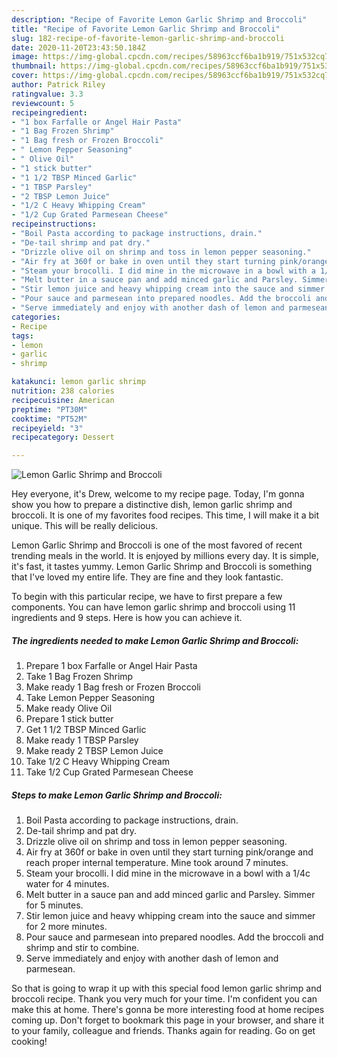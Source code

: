 ```yaml
---
description: "Recipe of Favorite Lemon Garlic Shrimp and Broccoli"
title: "Recipe of Favorite Lemon Garlic Shrimp and Broccoli"
slug: 182-recipe-of-favorite-lemon-garlic-shrimp-and-broccoli
date: 2020-11-20T23:43:50.184Z
image: https://img-global.cpcdn.com/recipes/58963ccf6ba1b919/751x532cq70/lemon-garlic-shrimp-and-broccoli-recipe-main-photo.jpg
thumbnail: https://img-global.cpcdn.com/recipes/58963ccf6ba1b919/751x532cq70/lemon-garlic-shrimp-and-broccoli-recipe-main-photo.jpg
cover: https://img-global.cpcdn.com/recipes/58963ccf6ba1b919/751x532cq70/lemon-garlic-shrimp-and-broccoli-recipe-main-photo.jpg
author: Patrick Riley
ratingvalue: 3.3
reviewcount: 5
recipeingredient:
- "1 box Farfalle or Angel Hair Pasta"
- "1 Bag Frozen Shrimp"
- "1 Bag fresh or Frozen Broccoli"
- " Lemon Pepper Seasoning"
- " Olive Oil"
- "1 stick butter"
- "1 1/2 TBSP Minced Garlic"
- "1 TBSP Parsley"
- "2 TBSP Lemon Juice"
- "1/2 C Heavy Whipping Cream"
- "1/2 Cup Grated Parmesean Cheese"
recipeinstructions:
- "Boil Pasta according to package instructions, drain."
- "De-tail shrimp and pat dry."
- "Drizzle olive oil on shrimp and toss in lemon pepper seasoning."
- "Air fry at 360f or bake in oven until they start turning pink/orange and reach proper internal temperature. Mine took around 7 minutes."
- "Steam your brocolli. I did mine in the microwave in a bowl with a 1/4c water for 4 minutes."
- "Melt butter in a sauce pan and add minced garlic and Parsley. Simmer for 5 minutes."
- "Stir lemon juice and heavy whipping cream into the sauce and simmer for 2 more minutes."
- "Pour sauce and parmesean into prepared noodles. Add the broccoli and shrimp and stir to combine."
- "Serve immediately and enjoy with another dash of lemon and parmesean."
categories:
- Recipe
tags:
- lemon
- garlic
- shrimp

katakunci: lemon garlic shrimp 
nutrition: 238 calories
recipecuisine: American
preptime: "PT30M"
cooktime: "PT52M"
recipeyield: "3"
recipecategory: Dessert

---
```



![Lemon Garlic Shrimp and Broccoli](https://img-global.cpcdn.com/recipes/58963ccf6ba1b919/751x532cq70/lemon-garlic-shrimp-and-broccoli-recipe-main-photo.jpg)

Hey everyone, it's Drew, welcome to my recipe page. Today, I'm gonna show you how to prepare a distinctive dish, lemon garlic shrimp and broccoli. It is one of my favorites food recipes. This time, I will make it a bit unique. This will be really delicious.

Lemon Garlic Shrimp and Broccoli is one of the most favored of recent trending meals in the world. It is enjoyed by millions every day. It is simple, it's fast, it tastes yummy. Lemon Garlic Shrimp and Broccoli is something that I've loved my entire life. They are fine and they look fantastic.




To begin with this particular recipe, we have to first prepare a few components. You can have lemon garlic shrimp and broccoli using 11 ingredients and 9 steps. Here is how you can achieve it.

<!--inarticleads1-->

##### The ingredients needed to make Lemon Garlic Shrimp and Broccoli:

1. Prepare 1 box Farfalle or Angel Hair Pasta
1. Take 1 Bag Frozen Shrimp
1. Make ready 1 Bag fresh or Frozen Broccoli
1. Take  Lemon Pepper Seasoning
1. Make ready  Olive Oil
1. Prepare 1 stick butter
1. Get 1 1/2 TBSP Minced Garlic
1. Make ready 1 TBSP Parsley
1. Make ready 2 TBSP Lemon Juice
1. Take 1/2 C Heavy Whipping Cream
1. Take 1/2 Cup Grated Parmesean Cheese




<!--inarticleads2-->

##### Steps to make Lemon Garlic Shrimp and Broccoli:

1. Boil Pasta according to package instructions, drain.
1. De-tail shrimp and pat dry.
1. Drizzle olive oil on shrimp and toss in lemon pepper seasoning.
1. Air fry at 360f or bake in oven until they start turning pink/orange and reach proper internal temperature. Mine took around 7 minutes.
1. Steam your brocolli. I did mine in the microwave in a bowl with a 1/4c water for 4 minutes.
1. Melt butter in a sauce pan and add minced garlic and Parsley. Simmer for 5 minutes.
1. Stir lemon juice and heavy whipping cream into the sauce and simmer for 2 more minutes.
1. Pour sauce and parmesean into prepared noodles. Add the broccoli and shrimp and stir to combine.
1. Serve immediately and enjoy with another dash of lemon and parmesean.




So that is going to wrap it up with this special food lemon garlic shrimp and broccoli recipe. Thank you very much for your time. I'm confident you can make this at home. There's gonna be more interesting food at home recipes coming up. Don't forget to bookmark this page in your browser, and share it to your family, colleague and friends. Thanks again for reading. Go on get cooking!
